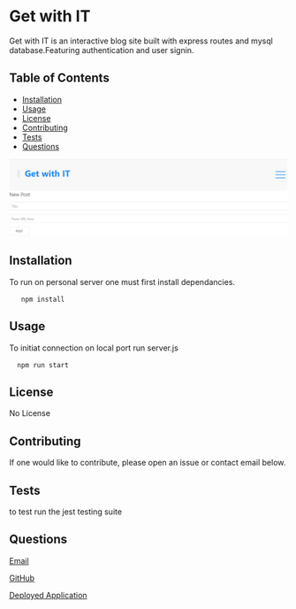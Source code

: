 
  # Get with IT 
  
  Get with IT is an interactive blog site built with express routes and mysql database.Featuring authentication and user signin.
  
  ## Table of Contents
  * [Installation](#installation)
  * [Usage](#usage)
  * [License](#license)
  * [Contributing](#Contributing)
  * [Tests](#Tests)
  * [Questions](#Questions)
  
  <img src="./public/styles/blog-screenshot.png"><img>
  ## Installation
  To run on personal server one must first install dependancies.
  
       
       npm install

       
    
  ## Usage
  To initiat connection on local port run server.js
   
      npm run start

  ## License
  No License
  ## Contributing
  If one would like to contribute, please open an issue or contact email below.
  ## Tests
  to test run the jest testing suite
  ## Questions
  [Email](mailto:emailcodydiab@gmail.com)

  [GitHub](https://github.com/CodyDiab)

 [Deployed Application](https://obscure-caverns-76252.herokuapp.com/)